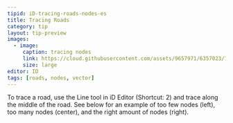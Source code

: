 ```yaml
---
tipid: iD-tracing-roads-nodes-es
title: Tracing Roads
category: tip
layout: tip-preview
images:
  - image:
     caption: tracing nodes
     link: https://cloud.githubusercontent.com/assets/9657971/6357023/72270044-bc2f-11e4-874f-e534af609d60.png
     size: large
editor: ID
tags: [roads, nodes, vector]
---
```


To trace a road, use the Line tool in iD Editor (Shortcut: 2) and trace along the middle of the road. See below for an example of too few nodes (left), too many nodes (center), and the right amount of nodes (right).


